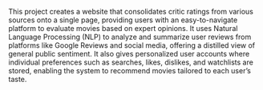 This project creates a website that consolidates critic ratings from various sources onto a single page, providing users with an easy-to-navigate platform to evaluate movies based on expert opinions.
It uses Natural Language Processing (NLP) to analyze and summarize user reviews from platforms like Google Reviews and social media, offering a distilled view of general public sentiment.
It also gives personalized user accounts where individual preferences such as searches, likes, dislikes, and watchlists are stored, enabling the system to recommend movies tailored to each user’s taste.

